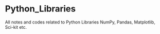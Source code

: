 # Python_Libraries
All notes and codes related to Python Libraries NumPy, Pandas, Matplotlib, Sci-kit etc.
